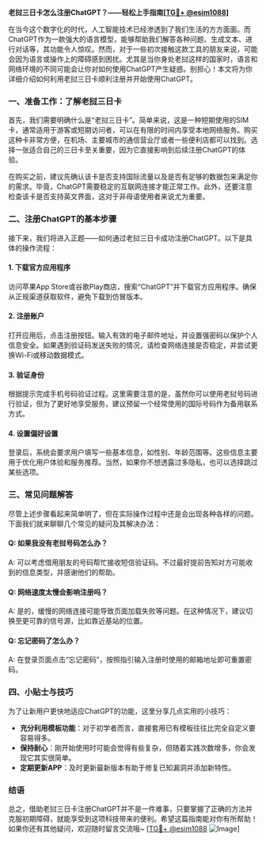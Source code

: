 **老挝三日卡怎么注册ChatGPT？——轻松上手指南[[TG💪+ @esim1088](https://t.me/s/esim1088)]**

在当今这个数字化的时代，人工智能技术已经渗透到了我们生活的方方面面。而ChatGPT作为一款强大的语言模型，能够帮助我们解答各种问题、生成文本、进行对话等，其功能令人惊叹。然而，对于一些初次接触这款工具的朋友来说，可能会因为语言或操作上的障碍感到困扰。尤其是当你身处老挝这样的国家时，语言和网络环境的不同可能会让你对如何使用ChatGPT产生疑惑。别担心！本文将为你详细介绍如何利用老挝三日卡顺利注册并开始使用ChatGPT。

### 一、准备工作：了解老挝三日卡

首先，我们需要明确什么是“老挝三日卡”。简单来说，这是一种短期使用的SIM卡，通常适用于游客或短期访问者，可以在有限的时间内享受本地网络服务。购买这种卡非常方便，在机场、主要城市的通信营业厅或者一些便利店都可以找到。选择一张适合自己的三日卡至关重要，因为它直接影响到后续注册ChatGPT的体验。

在购买之前，建议先确认该卡是否支持国际流量以及是否有足够的数据包来满足你的需求。毕竟，ChatGPT需要稳定的互联网连接才能正常工作。此外，还要注意检查该卡是否支持英文界面，这对于非母语使用者来说尤为重要。

### 二、注册ChatGPT的基本步骤

接下来，我们将进入正题——如何通过老挝三日卡成功注册ChatGPT。以下是具体的操作流程：

#### 1. 下载官方应用程序
访问苹果App Store或谷歌Play商店，搜索“ChatGPT”并下载官方应用程序。确保从正规渠道获取软件，避免下载到仿冒版本。

#### 2. 注册账户
打开应用后，点击注册按钮。输入有效的电子邮件地址，并设置强密码以保护个人信息安全。如果遇到验证码发送失败的情况，请检查网络连接是否稳定，并尝试更换Wi-Fi或移动数据模式。

#### 3. 验证身份
根据提示完成手机号码验证过程。这里需要注意的是，虽然你可以使用老挝号码进行验证，但为了更好地享受服务，建议预留一个经常使用的国际号码作为备用联系方式。

#### 4. 设置偏好设置
登录后，系统会要求用户填写一些基本信息，如性别、年龄范围等。这些信息主要用于优化用户体验和服务推荐。当然，如果你不想透露过多隐私，也可以选择跳过某些选项。

### 三、常见问题解答

尽管上述步骤看起来简单明了，但在实际操作过程中还是会出现各种各样的问题。下面我们就来聊聊几个常见的疑问及其解决办法：

#### Q: 如果我没有老挝号码怎么办？
A: 可以考虑借用朋友的号码帮忙接收短信验证码。不过最好提前告知对方可能收到的信息类型，并感谢他们的帮助。

#### Q: 网络速度太慢会影响注册吗？
A: 是的，缓慢的网络连接可能导致页面加载失败等问题。在这种情况下，建议切换至更可靠的信号源，比如靠近基站的位置。

#### Q: 忘记密码了怎么办？
A: 在登录页面点击“忘记密码”，按照指引输入注册时使用的邮箱地址即可重置密码。

### 四、小贴士与技巧

为了让新用户更快地适应ChatGPT的功能，这里分享几点实用的小技巧：
- **充分利用模板功能**：对于初学者而言，直接套用已有模板往往比完全自定义要容易得多。
- **保持耐心**：刚开始使用时可能会觉得有些复杂，但随着实践次数增多，你会发现它其实很简单。
- **定期更新APP**：及时更新最新版本有助于修复已知漏洞并添加新特性。

### 结语

总之，借助老挝三日卡注册ChatGPT并不是一件难事，只要掌握了正确的方法并克服初期障碍，就能享受到这项科技带来的便利。希望这篇指南能对你有所帮助！如果你还有其他疑问，欢迎随时留言交流哦~ [[TG💪+ @esim1088](https://t.me/s/esim1088) ![Image](https://i.postimg.cc/4NQfJmqS/Snipaste-2025-05-13-00-14-12.png)]